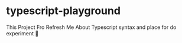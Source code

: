 # typescript-playground
This Project Fro Refresh Me About Typescript syntax and place for do experiment 🧪
